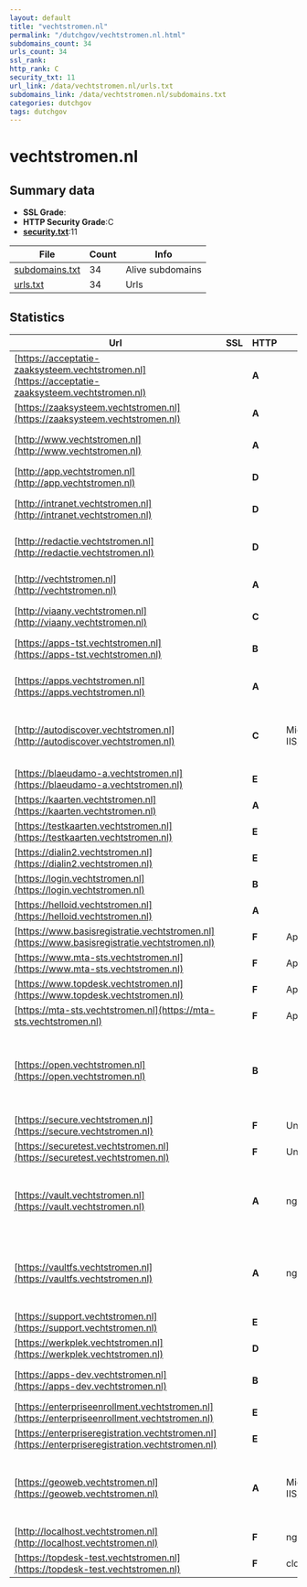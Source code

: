 ```yaml
---
layout: default
title: "vechtstromen.nl"
permalink: "/dutchgov/vechtstromen.nl.html"
subdomains_count: 34
urls_count: 34
ssl_rank: 
http_rank: C
security_txt: 11
url_link: /data/vechtstromen.nl/urls.txt
subdomains_link: /data/vechtstromen.nl/subdomains.txt
categories: dutchgov
tags: dutchgov
---
```



# vechtstromen.nl
## Summary data


 - **SSL Grade**:
 - **HTTP Security Grade**:C
 - **[security.txt](https://www.digitaleoverheid.nl/nieuws/standaard-security-txt-nu-verplicht-voor-overheid/)**:11


| File       | Count | Info |
|------------|-------|------|
|[subdomains.txt](/DutchGovScope/data/vechtstromen.nl/subdomains.txt)|34|Alive subdomains|
|[urls.txt](/DutchGovScope/data/vechtstromen.nl/urls.txt)|34|Urls|


## Statistics


| Url | SSL | HTTP | Server | Cookie | HSTS | CORS | CTO | CSP | XFO | XXP | RP |FP| Tech |Title |
|--------|-------|-------|------|------|------|------|------|------|------|------|------|------|------|------|
|[https://acceptatie-zaaksysteem.vechtstromen.nl](https://acceptatie-zaaksysteem.vechtstromen.nl)| | **A**||:white_check_mark: |:white_check_mark: | | | | :white_check_mark: | :white_check_mark: | :white_check_mark: | |HSTS|Moved|
|[https://zaaksysteem.vechtstromen.nl](https://zaaksysteem.vechtstromen.nl)| | **A**||:white_check_mark: |:white_check_mark: | | | | :white_check_mark: | :white_check_mark: | :white_check_mark: | |HSTS|Moved|
|[http://www.vechtstromen.nl](http://www.vechtstromen.nl)| | **A**|| |:white_check_mark: | | | :white_check_mark:| :white_check_mark: | :white_check_mark: | :white_check_mark: | |HSTS Microsoft ASP.NET:-||
|[http://app.vechtstromen.nl](http://app.vechtstromen.nl)| | **D**|| | | | | | :white_check_mark: | | :white_check_mark: | |Microsoft ASP.NET:-||
|[http://intranet.vechtstromen.nl](http://intranet.vechtstromen.nl)| | **D**|| | | | | | :white_check_mark: | | :white_check_mark: | |HSTS Microsoft ASP.NET:-||
|[http://redactie.vechtstromen.nl](http://redactie.vechtstromen.nl)| | **D**|| | | | | | :white_check_mark: | | :white_check_mark: | |HSTS Microsoft ASP.NET:-||
|[http://vechtstromen.nl](http://vechtstromen.nl)| | **A**|| |:white_check_mark: | | | :white_check_mark:| :white_check_mark: | :white_check_mark: | :white_check_mark: | |HSTS Microsoft ASP.NET:-||
|[http://viaany.vechtstromen.nl](http://viaany.vechtstromen.nl)| | **C**|| | | | | :white_check_mark:| | :white_check_mark: | :white_check_mark: | |Microsoft ASP.NET:-||
|[https://apps-tst.vechtstromen.nl](https://apps-tst.vechtstromen.nl)| | **B**||:white_check_mark: |:white_check_mark: | | | | :white_check_mark: | | :white_check_mark: | |HSTS Microsoft ASP.NET|Login|
|[https://apps.vechtstromen.nl](https://apps.vechtstromen.nl)| | **A**||:white_check_mark: |:white_check_mark: | | |:warning: | :white_check_mark: | | :white_check_mark: | |HSTS Microsoft ASP.NET|Login|
|[http://autodiscover.vechtstromen.nl](http://autodiscover.vechtstromen.nl)| | **C**|Microsoft-IIS/10.0| |:white_check_mark: | | | | | | :white_check_mark: | |IIS:10.0 Microsoft ASP.NET Windows Server||
|[https://blaeudamo-a.vechtstromen.nl](https://blaeudamo-a.vechtstromen.nl)| | **E**|| | | | | | | | :white_check_mark: | |||
|[https://kaarten.vechtstromen.nl](https://kaarten.vechtstromen.nl)| | **A**|| |:white_check_mark: | | | | :white_check_mark: | :white_check_mark: | :white_check_mark: | |HSTS|Redirecting...|
|[https://testkaarten.vechtstromen.nl](https://testkaarten.vechtstromen.nl)| | **E**|| | | | | | | | :white_check_mark: | |||
|[https://dialin2.vechtstromen.nl](https://dialin2.vechtstromen.nl)| | **E**|| | | | | | | | :white_check_mark: | |||
|[https://login.vechtstromen.nl](https://login.vechtstromen.nl)| | **B**|| | | | | | :white_check_mark: | :white_check_mark: | :white_check_mark: | :white_check_mark: |||
|[https://helloid.vechtstromen.nl](https://helloid.vechtstromen.nl)| | **A**||:white_check_mark: |:white_check_mark: | | |:warning: | :white_check_mark: | | :white_check_mark: | |Azure HSTS|Object moved|
|[https://www.basisregistratie.vechtstromen.nl](https://www.basisregistratie.vechtstromen.nl)| | **F**|Apache| | | | | | | | :white_check_mark: | |Apache HTTP Server|basisregistratie...|
|[https://www.mta-sts.vechtstromen.nl](https://www.mta-sts.vechtstromen.nl)| | **F**|Apache| | | | | | | | :white_check_mark: | |Apache HTTP Server|MTA-STS watersch...|
|[https://www.topdesk.vechtstromen.nl](https://www.topdesk.vechtstromen.nl)| | **F**|Apache| | | | | | | | :white_check_mark: | |Apache HTTP Server|topdesk.vechtstr...|
|[https://mta-sts.vechtstromen.nl](https://mta-sts.vechtstromen.nl)| | **F**|Apache| | | | | | | | :white_check_mark: | |Apache HTTP Server|MTA-STS watersch...|
|[https://open.vechtstromen.nl](https://open.vechtstromen.nl)| | **B**||:o: |:white_check_mark: | | |:warning: | :white_check_mark: | | :white_check_mark: | |Azure Azure Front Door HSTS Next.js Node.js React Webpack|Publicatie platf...|
|[https://secure.vechtstromen.nl](https://secure.vechtstromen.nl)| | **F**|Unspecified| | | | | | | | :white_check_mark: | |||
|[https://securetest.vechtstromen.nl](https://securetest.vechtstromen.nl)| | **F**|Unspecified| | | | | | | | :white_check_mark: | |||
|[https://vault.vechtstromen.nl](https://vault.vechtstromen.nl)| | **A**|nginx/1.27.4| |:white_check_mark: | | |:warning: | :white_check_mark: | :white_check_mark: | :white_check_mark: | |Amazon S3 Amazon Web Services HSTS Nginx:1.27.4|Psono|
|[https://vaultfs.vechtstromen.nl](https://vaultfs.vechtstromen.nl)| | **A**|nginx/1.27.4| |:white_check_mark: | | |:warning: | :white_check_mark: | :white_check_mark: | :white_check_mark: | |Amazon S3 Amazon Web Services HSTS Nginx:1.27.4|Psono|
|[https://support.vechtstromen.nl](https://support.vechtstromen.nl)| | **E**|| | | | | | | | :white_check_mark: | |||
|[https://werkplek.vechtstromen.nl](https://werkplek.vechtstromen.nl)| | **D**||:warning: | | | | | :white_check_mark: | :white_check_mark: | :white_check_mark: | :white_check_mark: |Microsoft ASP.NET||
|[https://apps-dev.vechtstromen.nl](https://apps-dev.vechtstromen.nl)| | **B**||:white_check_mark: |:white_check_mark: | | | | :white_check_mark: | | :white_check_mark: | |HSTS Microsoft ASP.NET|Login|
|[https://enterpriseenrollment.vechtstromen.nl](https://enterpriseenrollment.vechtstromen.nl)| | **E**|| | | | | | | | :white_check_mark: | |HSTS||
|[https://enterpriseregistration.vechtstromen.nl](https://enterpriseregistration.vechtstromen.nl)| | **E**|| | | | | | | | :white_check_mark: | |||
|[https://geoweb.vechtstromen.nl](https://geoweb.vechtstromen.nl)| | **A**|Microsoft-IIS/10.0| |:white_check_mark: | | | | :white_check_mark: | :white_check_mark: | :white_check_mark: | |HSTS IIS:10.0 Microsoft ASP.NET Windows Server|Document Moved|
|[http://localhost.vechtstromen.nl](http://localhost.vechtstromen.nl)| | **F**|nginx|:o: | | | | | :white_check_mark: | :white_check_mark: | :white_check_mark: | |Laravel Nginx PHP|Weakpass|
|[https://topdesk-test.vechtstromen.nl](https://topdesk-test.vechtstromen.nl)| | **F**|cloudflare| | | | | | | | :white_check_mark: | |Cloudflare|403 Forbidden|


